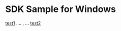 SDK Sample for Windows
=======================




[test1](https://github.com/concur/concur-platform-sdk-dotnet/blob/master/sample/windows/README.md) .... , ... [test2](/sample/windows/README.md)

